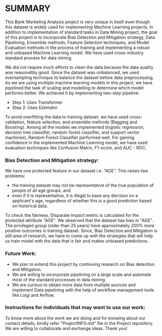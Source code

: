 # SUMMARY
This Bank Marketing Analysis project is very unique in itself even though this dataset is widely used for implementing Machine Learning projects. In addition to implementation of standard tasks in Data Mining project, the goal of this project is to incorporate Bias Detection and Mitigation strategy, Data Pipelining, Ensemble methods, Feature Selection techniques, and Model Evaluation methods in the process of training and implementing a robust and unbiased Machine Learning model. We have used cross-industry standard process for data mining.

We did not require much efforts to clean the data because the data quality was reasonalbly good. Since the dataset was unbalanced, we used oversampling technique to balance the dataset before data preprocessing. As we are using multiple machine learning models in this project, we have pipelined the task of scaling and modelling to determine which model performs better. We achieved it by implementing two-step pipeline:
- Step 1: Uses Transformer
- Step 2: Uses Estimator

To avoid overfitting the data to training dataset, we have used cross-validation, feature selection, and ensemble methods (Bagging and Boosting). Among all the models we implemented (logistic regression, decision tree classifier, random forest classifier, and support vector machines), Random Forest Classifier performed well. For gaining confidence in the implemented Machine Learning model, we have used evaluation techniques like Confusion Matrix, F1-score, and AUC - ROC.

### Bias Detection and Mitigation strategy:
We have one protected feature in our dataset i.e. "AGE". This raises two problems: 
- the training dataset may not be representative of the true population of people of all age groups, and 
- even if it is representative, it is illegal to base any decision on a applicant's age, regardless of whether this is a good prediction based on historical data. 

To check the fairness, Disparate Impact metric is calculated for the protected attribute "AGE". We observed that the dataset has bias in "AGE". The privileged group (older than 25 years) have approximately 200% more positive outcomes in training dataset.
Since, Bias Detection and Mitigation is still area of research, we have to come up with the strategies that will help us train model with the data that is fair and makes unbiased predictions.

### Future Work:
- We plan to extend this project by continuing research on Bias detection and Mitigation.
- We are willing to incorporate pipelining on a large scale and automate most of the standard processes in data mining.
- We are curious to obtain more data from multiple sources and implement Data pipelining with the help of workflow management tools like Luigi and Airflow.

### Instructions for individuals that may want to use our work:
To know more about the work we are doing and for knowing about our contact details, kindly refer "ProjectINFO.md" file in the Project repository. We are willing to collaborate and exchange ideas. Thank you!
